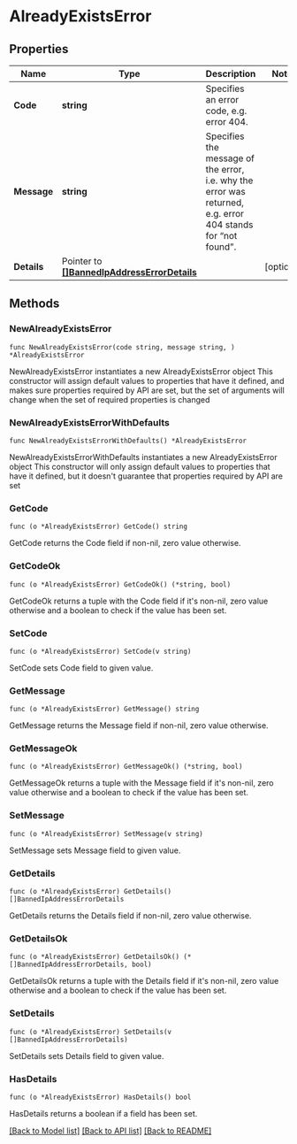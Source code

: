 # AlreadyExistsError

## Properties

Name | Type | Description | Notes
------------ | ------------- | ------------- | -------------
**Code** | **string** | Specifies an error code, e.g. error 404. | 
**Message** | **string** | Specifies the message of the error, i.e. why the error was returned, e.g. error 404 stands for “not found”. | 
**Details** | Pointer to [**[]BannedIpAddressErrorDetails**](BannedIpAddressErrorDetails.md) |  | [optional] 

## Methods

### NewAlreadyExistsError

`func NewAlreadyExistsError(code string, message string, ) *AlreadyExistsError`

NewAlreadyExistsError instantiates a new AlreadyExistsError object
This constructor will assign default values to properties that have it defined,
and makes sure properties required by API are set, but the set of arguments
will change when the set of required properties is changed

### NewAlreadyExistsErrorWithDefaults

`func NewAlreadyExistsErrorWithDefaults() *AlreadyExistsError`

NewAlreadyExistsErrorWithDefaults instantiates a new AlreadyExistsError object
This constructor will only assign default values to properties that have it defined,
but it doesn't guarantee that properties required by API are set

### GetCode

`func (o *AlreadyExistsError) GetCode() string`

GetCode returns the Code field if non-nil, zero value otherwise.

### GetCodeOk

`func (o *AlreadyExistsError) GetCodeOk() (*string, bool)`

GetCodeOk returns a tuple with the Code field if it's non-nil, zero value otherwise
and a boolean to check if the value has been set.

### SetCode

`func (o *AlreadyExistsError) SetCode(v string)`

SetCode sets Code field to given value.


### GetMessage

`func (o *AlreadyExistsError) GetMessage() string`

GetMessage returns the Message field if non-nil, zero value otherwise.

### GetMessageOk

`func (o *AlreadyExistsError) GetMessageOk() (*string, bool)`

GetMessageOk returns a tuple with the Message field if it's non-nil, zero value otherwise
and a boolean to check if the value has been set.

### SetMessage

`func (o *AlreadyExistsError) SetMessage(v string)`

SetMessage sets Message field to given value.


### GetDetails

`func (o *AlreadyExistsError) GetDetails() []BannedIpAddressErrorDetails`

GetDetails returns the Details field if non-nil, zero value otherwise.

### GetDetailsOk

`func (o *AlreadyExistsError) GetDetailsOk() (*[]BannedIpAddressErrorDetails, bool)`

GetDetailsOk returns a tuple with the Details field if it's non-nil, zero value otherwise
and a boolean to check if the value has been set.

### SetDetails

`func (o *AlreadyExistsError) SetDetails(v []BannedIpAddressErrorDetails)`

SetDetails sets Details field to given value.

### HasDetails

`func (o *AlreadyExistsError) HasDetails() bool`

HasDetails returns a boolean if a field has been set.


[[Back to Model list]](../README.md#documentation-for-models) [[Back to API list]](../README.md#documentation-for-api-endpoints) [[Back to README]](../README.md)


